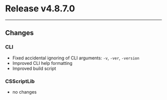 # Release v4.8.7.0

---

## Changes

### CLI

- Fixed accidental ignoring of CLI arguments: `-v`, `-ver`, `-version`
- Improved CLI help formatting 
- Improved build script

### CSScriptLib

- no changes